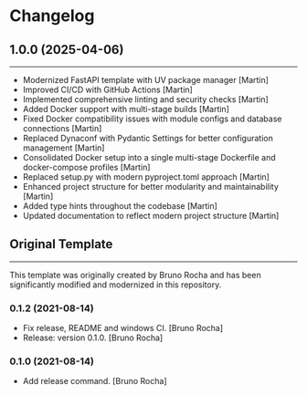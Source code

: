 # Changelog

## 1.0.0 (2025-04-06)

---

- Modernized FastAPI template with UV package manager [Martin]
- Improved CI/CD with GitHub Actions [Martin]
- Implemented comprehensive linting and security checks [Martin]
- Added Docker support with multi-stage builds [Martin]
- Fixed Docker compatibility issues with module configs and database connections [Martin]
- Replaced Dynaconf with Pydantic Settings for better configuration management [Martin]
- Consolidated Docker setup into a single multi-stage Dockerfile and docker-compose profiles [Martin]
- Replaced setup.py with modern pyproject.toml approach [Martin]
- Enhanced project structure for better modularity and maintainability [Martin]
- Added type hints throughout the codebase [Martin]
- Updated documentation to reflect modern project structure [Martin]

## Original Template

---

This template was originally created by Bruno Rocha and has been significantly
modified and modernized in this repository.

### 0.1.2 (2021-08-14)

- Fix release, README and windows CI. [Bruno Rocha]
- Release: version 0.1.0. [Bruno Rocha]

### 0.1.0 (2021-08-14)

- Add release command. [Bruno Rocha]
